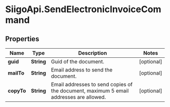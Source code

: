 # SiigoApi.SendElectronicInvoiceCommand

## Properties

Name | Type | Description | Notes
------------ | ------------- | ------------- | -------------
**guid** | **String** | Guid of the document. | [optional] 
**mailTo** | **String** | Email address to send the document. | [optional] 
**copyTo** | **String** | Email addresses to send copies of the document, maximum 5 email addresses are allowed. | [optional] 


